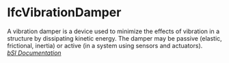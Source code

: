 IfcVibrationDamper
==================
A vibration damper is a device used to minimize the effects of vibration in a
structure by dissipating kinetic energy. The damper may be passive (elastic,
frictional, inertia) or active (in a system using sensors and actuators).  
[ _bSI
Documentation_](https://standards.buildingsmart.org/IFC/DEV/IFC4_2/FINAL/HTML/schema/ifcsharedcomponentelements/lexical/ifcvibrationdamper.htm)


